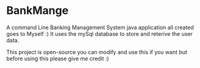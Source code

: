 # BankMange
A command Line Banking Management System java application all created goes to Myself :)
It uses the mySql database to store and reterive the user data. 

This project is open-source you can modify and use this if you want 
but before using this please give me credit :)
